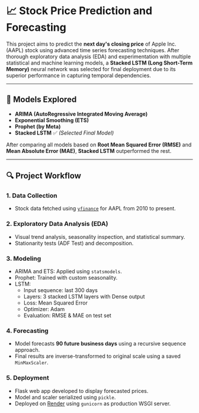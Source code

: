# 📈 Stock Price Prediction and Forecasting

This project aims to predict the **next day's closing price** of Apple Inc. (AAPL) stock using advanced time series forecasting techniques. After thorough exploratory data analysis (EDA) and experimentation with multiple statistical and machine learning models, a **Stacked LSTM (Long Short-Term Memory)** neural network was selected for final deployment due to its superior performance in capturing temporal dependencies.

---

## 🧠 Models Explored

- **ARIMA (AutoRegressive Integrated Moving Average)**
- **Exponential Smoothing (ETS)**
- **Prophet (by Meta)**
- **Stacked LSTM** ✅ *(Selected Final Model)*

After comparing all models based on **Root Mean Squared Error (RMSE)** and **Mean Absolute Error (MAE)**, **Stacked LSTM** outperformed the rest.

---

## 🔍 Project Workflow

### 1. **Data Collection**
- Stock data fetched using [`yfinance`](https://pypi.org/project/yfinance/) for AAPL from 2010 to present.

### 2. **Exploratory Data Analysis (EDA)**
- Visual trend analysis, seasonality inspection, and statistical summary.
- Stationarity tests (ADF Test) and decomposition.

### 3. **Modeling**
- ARIMA and ETS: Applied using `statsmodels`.
- Prophet: Trained with custom seasonality.
- LSTM: 
  - Input sequence: last 300 days
  - Layers: 3 stacked LSTM layers with Dense output
  - Loss: Mean Squared Error
  - Optimizer: Adam
  - Evaluation: RMSE & MAE on test set

### 4. **Forecasting**
- Model forecasts **90 future business days** using a recursive sequence approach.
- Final results are inverse-transformed to original scale using a saved `MinMaxScaler`.

### 5. **Deployment**
- Flask web app developed to display forecasted prices.
- Model and scaler serialized using `pickle`.
- Deployed on [Render](https://render.com) using `gunicorn` as production WSGI server.
